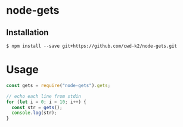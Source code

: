 # node-gets

## Installation

```
$ npm install --save git+https://github.com/cwd-k2/node-gets.git
```

# Usage

```js
const gets = require("node-gets").gets;

// echo each line from stdin
for (let i = 0; i < 10; i++) {
  const str = gets();
  console.log(str);
}
```
